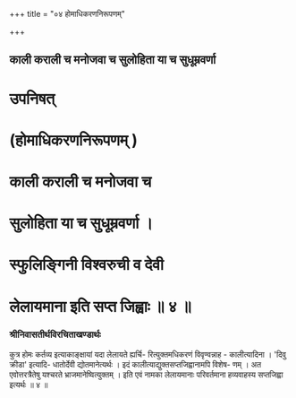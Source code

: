 +++
title = "०४ होमाधिकरणनिरूपणम्"

+++


## काली कराली च मनोजवा च सुलोहिता या च सुधूम्रवर्णा

# उपनिषत्

# (होमाधिकरणनिरूपणम् )

# काली कराली च मनोजवा च

# सुलोहिता या च सुधूम्रवर्णा ।

# स्फुलिङ्गिनी विश्वरुची व देवी

# लेलायमाना इति सप्त जिह्वाः ॥ ४ ॥

### **श्रीनिवासतीर्थविरचिताखण्डार्थः**

कुत्र होमः कर्तव्य इत्याकाङ्क्षायां यदा लेलायते ह्यर्चि- रित्युक्तमधिकरणं विवृण्वन्नाह - कालीत्यादिना । 'दिवु क्रीडा' इत्यादि- धातोर्देवी द्योतमानेत्यर्थः । इदं कालीत्याद्युक्तसप्तजिह्वानामपि विशेष- णम् । अत एवोत्तरत्रैतेषु यश्चरते भ्राजमानेष्वित्युक्तम् । इति एवं नामका लेलायमानाः परिवर्तमाना हव्यवाहस्य सप्तजिह्वा इत्यर्थः ॥ ४ ॥

